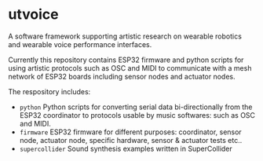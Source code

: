 # utvoice
A software framework supporting artistic research on wearable robotics and wearable voice performance interfaces.

Currently this repository contains ESP32 firmware and python scripts for using artistic protocols such as OSC and MIDI to communicate with a mesh network of ESP32 boards including sensor nodes and actuator nodes.

The respository includes:
* `python`          Python scripts for converting serial data bi-directionally from the ESP32 coordinator to protocols usable by music softwares: such as OSC and MIDI.
* `firmware`        ESP32 firmware for different purposes: coordinator, sensor node, actuator node, specific hardware, sensor & actuator tests etc..
* `supercollider`   Sound synthesis examples written in SuperCollider

